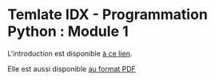 # Temlate IDX - Programmation Python : Module 1

L'introduction est disponible [à ce lien](./introduction/README.md).

Elle est aussi disponible [au format PDF](./introduction/README.pdf)